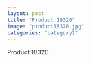 ```yaml
---
layout: post
title: "Product 18320"
image: "product18320.jpg"
categories: "category1"
---
```

Product 18320
